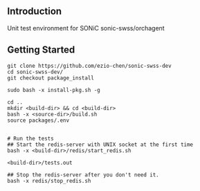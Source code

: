 ## Introduction
Unit test environment for SONiC sonic-swss/orchagent

## Getting Started
```
git clone https://github.com/ezio-chen/sonic-swss-dev
cd sonic-swss-dev/
git checkout package_install

sudo bash -x install-pkg.sh -g

cd ..
mkdir <build-dir> && cd <build-dir>
bash -x <source-dir>/build.sh
source packages/.env


# Run the tests
## Start the redis-server with UNIX socket at the first time
bash -x <build-dir>/redis/start_redis.sh

<build-dir>/tests.out

## Stop the redis-server after you don't need it.
bash -x redis/stop_redis.sh
```

